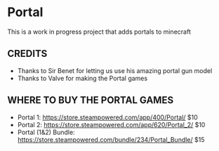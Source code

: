 # Portal
This is a work in progress project that adds portals to minecraft

CREDITS
------------
- Thanks to Sir Benet for letting us use his amazing portal gun model
- Thanks to Valve for making the Portal games

WHERE TO BUY THE PORTAL GAMES
------------

 - Portal 1: https://store.steampowered.com/app/400/Portal/ $10
 - Portal 2: https://store.steampowered.com/app/620/Portal_2/ $10
 - Portal (1&2) Bundle: https://store.steampowered.com/bundle/234/Portal_Bundle/ $15